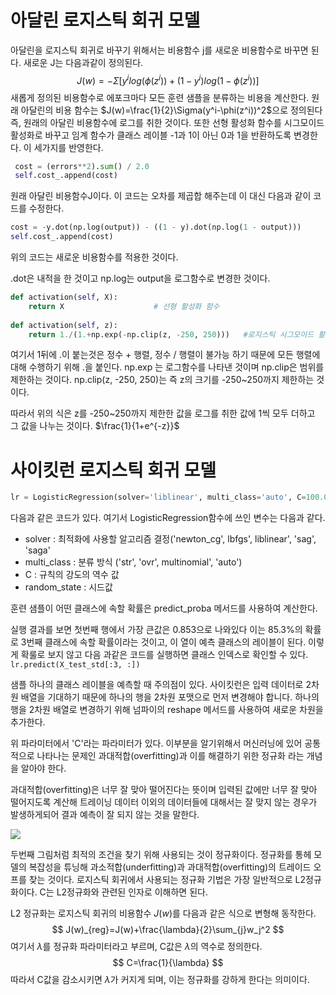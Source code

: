 # 아달린 로지스틱 회귀 모델

아달린을 로지스틱 회귀로 바꾸기 위해서는 비용함수 j를 새로운 비용함수로 바꾸면 된다. 새로운 J는 다음과같이 정의된다.
$$
J(w)=-\Sigma[y^ilog(\phi(z^i))+(1-y^i)log(1-\phi(z^i))]
$$
새롭게 정의된 비용함수로 에포크마다 모든 훈련 샘플을 분류하는 비용을 계산한다. 원래 아달린의 비용 함수는 $J(w)=\frac{1}{2}\Sigma(y^i-\phi(z^i))^2$으로 정의된다 즉, 원래의 아달린 비용함수에 로그를 취한 것이다. 또한 선형 활성화 함수를 시그모이드 활성화로 바꾸고 임계 함수가 클래스 레이블 -1과 1이 아닌 0과 1을 반환하도록 변경한다. 이 세가지를 반영한다.

```python
 cost = (errors**2).sum() / 2.0
 self.cost_.append(cost)
```

원래 아달린 비용함수J이다. 이 코드는 오차를 제곱합 해주는데 이 대신 다음과 같이 코드를 수정한다.

```python
cost = -y.dot(np.log(output)) - ((1 - y).dot(np.log(1 - output)))
self.cost_.append(cost)
```

위의 코드는 새로운 비용함수를 적용한 것이다. 

.dot은 내적을 한 것이고 np.log는 output을 로그함수로 변경한 것이다.

```python
def activation(self, X):
	return X					# 선형 활성화 함수
	
def activation(self, z):
	return 1./(1.+np.exp(-np.clip(z, -250, 250)))	#로지스틱 시그모이드 활성화 
```

여기서 1뒤에 .이 붙는것은 정수 + 행렬, 정수 / 행렬이 불가능 하기 때문에 모든 행렬에 대해 수행하기 위해 .을 붙인다. np.exp 는 로그함수를 나타낸 것이며 np.clip은 범위를 제한하는 것이다. np.clip(z, -250, 250)는 즉 z의 크기를 -250~250까지 제한하는 것이다. 

따라서 위의 식은 z를 -250~250까지 제한한 값을 로그를 취한 값에 1씩 모두 더하고 그 값을 나누는 것이다. $\frac{1}{1+e^{-z}}$

# 사이킷런 로지스틱 회귀 모델

```python
lr = LogisticRegression(solver='liblinear', multi_class='auto', C=100.0, random_state=1)
```

다음과 같은 코드가 있다. 여기서 LogisticRegression함수에 쓰인 변수는 다음과 같다.

- solver : 최적화에 사용할 알고리즘 결정('newton_cg', lbfgs', liblinear', 'sag', 'saga'
- multi_class : 분류 방식 ('str', 'ovr', multinomial', 'auto')
- C : 규칙의 강도의 역수 값
- random_state : 시드값

훈련 샘플이 어떤 클래스에 속할 확률은 predict_proba 메서드를 사용하여 계산한다.

실행 결과를 보면 첫번째 행에서 가장 큰값은 0.853으로 나와있다 이는 85.3%의 확률로 3번째 클래스에 속할 확률이라는 것이고, 이 열이 예측 클래스의 레이블이 된다. 이렇게 확룰로 보지 않고 다음 과같은 코드를 실행하면 클래스 인덱스로 확인할 수 있다. ` lr.predict(X_test_std[:3, :])`

샘플 하나의 클래스 레이블을 예측할 때 주의점이 있다. 사이킷런은 입력 데이터로 2차원 배열을 기대하기 때문에 하나의 행을 2차원 포맷으로 먼저 변경해야 합니다. 하나의 행을 2차원 배열로 변경하기 위해 넘파이의 reshape 메서드를 사용하여 새로운 차원을 추가한다.

위 파라미터에서 'C'라는 파라미터가 있다. 이부분을 알기위해서 머신러닝에 있어 공통적으로 나타나는 문제인 과대적합(overfitting)과 이를 해결하기 위한 정규화 라는 개념을 알아야 한다.

과대적합(overfitting)은 너무 잘 맞아 떨어진다는 뜻이며 입력된 값에만 너무 잘 맞아 떨어지도록 계산해 트레이닝 데이터 이외의 데이터들에 대해서는 잘 맞지 않는 경우가 발생하게되어 결과 예측이 잘 되지 않는 것을 말한다.

![](/home/moon/workspace/ML-seminar/overfitting_2.png)

두번째 그림처럼 최적의 조건을 찾기 위해 사용되는 것이 정규화이다. 정규화를 통헤 모델의 복잡성을 튜닝해 과소적합(underfitting)과 과대적합(overfitting)의 트레이드 오프를 찾는 것이다. 로지스틱 회귀에서 사용되는 정규화 기법은 가장 일반적으로 L2정규화이다. C는 L2정규화와 관련된 인자로 이해하면 된다.

L2 정규화는 로지스틱 회귀의 비용함수 $J(w)$를 다음과 같은 식으로 변형해 동작한다.
$$
J(w)_{reg}=J(w)+\frac{\lambda}{2}\sum_{j}w_j^2
$$
여기서 $\lambda$를 정규화 파라미터라고 부르며, C값은 $\lambda$의 역수로 정의한다.
$$
C=\frac{1}{\lambda}
$$
따라서 C값을 감소시키면 $\lambda$가 커지게 되며, 이는 정규화를 강하게 한다는 의미이다.

